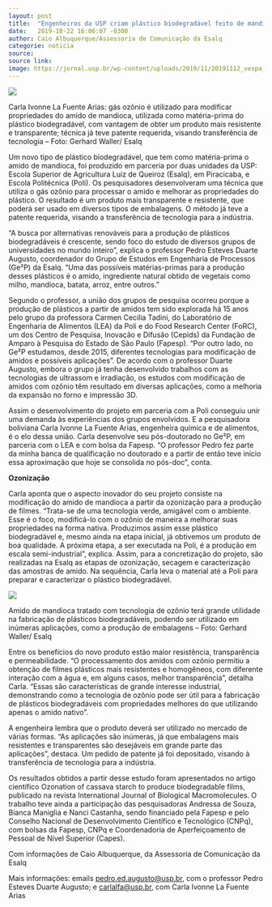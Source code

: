 ```yaml
---
layout: post
title:  "Engenheiros da USP criam plástico biodegradável feito de mandioca, transparente e resistente"
date:   2019-10-22 16:06:07 -0300
author: Caio Albuquerque/Assessoria de Comunicação da Esalq
categorie: noticia
source:
source link:
image: https://jornal.usp.br/wp-content/uploads/2019/11/20191112_vespa_papel-social_PK.jpg 
---
```


![](https://jornal.usp.br/wp-content/uploads/2019/10/20191019_ESALQ_ACOM_Retrato_Carla_Arias_.jpg)

Carla Ivonne La Fuente Arias: gás ozônio é utilizado para modificar propriedades do amido de mandioca, utilizada como matéria-prima do plástico biodegradável, com vantagem de obter um produto mais resistente e transparente; técnica já teve patente requerida, visando transferência de tecnologia – Foto: Gerhard Waller/ Esalq

Um novo tipo de plástico biodegradável, que tem como matéria-prima o amido de mandioca, foi produzido em parceria por duas unidades da USP: Escola Superior de Agricultura Luiz de Queiroz (Esalq), em Piracicaba, e Escola Politécnica (Poli). Os pesquisadores desenvolveram uma técnica que utiliza o gás ozônio para processar o amido e melhorar as propriedades do plástico. O resultado é um produto mais transparente e resistente, que poderá ser usado em diversos tipos de embalagens. O método já teve a patente requerida, visando a transferência de tecnologia para a indústria.

“A busca por alternativas renováveis para a produção de plásticos biodegradáveis é crescente, sendo foco do estudo de diversos grupos de universidades no mundo inteiro”, explica o professor Pedro Esteves Duarte Augusto, coordenador do Grupo de Estudos em Engenharia de Processos (Ge²P) da Esalq. “Uma das possíveis matérias-primas para a produção desses plásticos é o amido, ingrediente natural obtido de vegetais como milho, mandioca, batata, arroz, entre outros.”

Segundo o professor, a união dos grupos de pesquisa ocorreu porque a produção de plásticos a partir de amidos tem sido explorada há 15 anos pelo grupo da professora Carmen Cecilia Tadini, do Laboratório de Engenharia de Alimentos (LEA) da Poli e do Food Research Center (FoRC), um dos Centro de Pesquisa, Inovação e Difusão (Cepids) da Fundação de Amparo à Pesquisa do Estado de São Paulo (Fapesp). “Por outro lado, no Ge²P estudamos, desde 2015, diferentes tecnologias para modificação de amidos e possíveis aplicações”. De acordo com o professor Duarte Augusto, embora o grupo já tenha desenvolvido trabalhos com as tecnologias de ultrassom e irradiação, os estudos com modificação de amidos com ozônio têm resultado em diversas aplicações, como a melhoria da expansão no forno e impressão 3D.

Assim o desenvolvimento do projeto em parceria com a Poli conseguiu unir uma demanda às experiências dos grupos envolvidos. E a pesquisadora boliviana Carla Ivonne La Fuente Arias, engenheira química e de alimentos, é o elo dessa união. Carla desenvolve seu pós-doutorado no Ge²P, em parceria com o LEA e com bolsa da Fapesp. “O professor Pedro fez parte da minha banca de qualificação no doutorado e a partir de então teve início essa aproximação que hoje se consolida no pós-doc”, conta.

**Ozonização**

Carla aponta que o aspecto inovador do seu projeto consiste na modificação do amido de mandioca a partir da ozonização para a produção de filmes. “Trata-se de uma tecnologia verde, amigável com o ambiente. Esse é o foco, modificá-lo com o ozônio de maneira a melhorar suas propriedades na forma nativa. Produzimos assim esse plástico biodegradável e, mesmo ainda na etapa inicial, já obtivemos um produto de boa qualidade. A próxima etapa, a ser executada na Poli, é a produção em escala semi-industrial”, explica. Assim, para a concretização do projeto, são realizadas na Esalq as etapas de ozonização, secagem e caracterização das amostras de amido. Na sequência, Carla leva o material até a Poli para preparar e caracterizar o plástico biodegradável.

![](https://jornal.usp.br/wp-content/uploads/2019/10/20191019_ESALQ_ACOM_plastico_amidodemandica-768x403.jpg)

Amido de mandioca tratado com tecnologia de ozônio terá grande utilidade na fabricação de plásticos biodegradáveis, podendo ser utilizado em inúmeras aplicações, como a produção de embalagens – Foto: Gerhard Waller/ Esalq 

Entre os benefícios do novo produto estão maior resistência, transparência e permeabilidade. “O processamento dos amidos com ozônio permitiu a obtenção de filmes plásticos mais resistentes e homogêneos, com diferente interação com a água e, em alguns casos, melhor transparência”, detalha Carla. “Essas são características de grande interesse industrial, demonstrando como a tecnologia de ozônio pode ser útil para a fabricação de plásticos biodegradáveis com propriedades melhores do que utilizando apenas o amido nativo”.

A engenheira lembra que o produto deverá ser utilizado no mercado de várias formas. “As aplicações são inúmeras, já que embalagens mais resistentes e transparentes são desejáveis em grande parte das aplicações”, destaca. Um pedido de patente já foi depositado, visando à transferência de tecnologia para a indústria.

Os resultados obtidos a partir desse estudo foram apresentados no artigo científico Ozonation of cassava starch to produce biodegradable films, publicado na revista International Journal of Biological Macromolecules. O trabalho teve ainda a participação das pesquisadoras Andressa de Souza, Bianca Maniglia e Nanci Castanha, sendo financiado pela Fapesp e pelo Conselho Nacional de Desenvolvimento Científico e Tecnológico (CNPq), com bolsas da Fapesp, CNPq e Coordenadoria de Aperfeiçoamento de Pessoal de Nível Superior (Capes).

Com informações de Caio Albuquerque, da Assessoria de Comunicação da Esalq

Mais informações: emails pedro.ed.augusto@usp.br, com o professor Pedro Esteves Duarte Augusto; e carlalfa@usp.br, com Carla Ivonne La Fuente Arias
